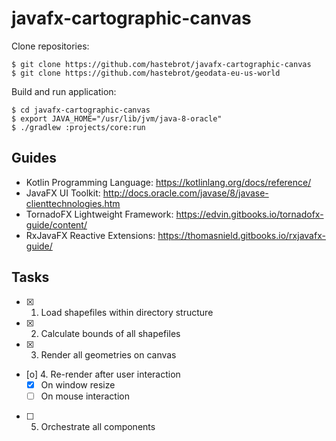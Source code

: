 # javafx-cartographic-canvas

Clone repositories:

~~~
$ git clone https://github.com/hastebrot/javafx-cartographic-canvas
$ git clone https://github.com/hastebrot/geodata-eu-us-world
~~~

Build and run application:

~~~
$ cd javafx-cartographic-canvas
$ export JAVA_HOME="/usr/lib/jvm/java-8-oracle"
$ ./gradlew :projects/core:run
~~~

## Guides

- Kotlin Programming Language: https://kotlinlang.org/docs/reference/
- JavaFX UI Toolkit: http://docs.oracle.com/javase/8/javase-clienttechnologies.htm
- TornadoFX Lightweight Framework: https://edvin.gitbooks.io/tornadofx-guide/content/ 
- RxJavaFX Reactive Extensions: https://thomasnield.gitbooks.io/rxjavafx-guide/

## Tasks

- [X] 1. Load shapefiles within directory structure
- [X] 2. Calculate bounds of all shapefiles
- [X] 3. Render all geometries on canvas
- [o] 4. Re-render after user interaction
  - [X] On window resize
  - [ ] On mouse interaction
- [ ] 5. Orchestrate all components

